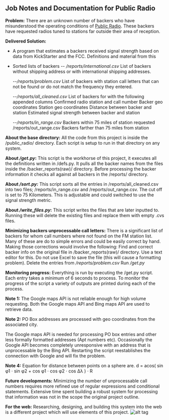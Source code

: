 Job Notes and Documentation for Public Radio
--------------------------------------------

**Problem:** There are an unknown number of backers who have misunderstood the operating conditions of [Public Radio](https://www.kickstarter.com/projects/358468212/the-public-radio-the-single-station-fm-radio). These backers have requested radios tuned to stations far outside their area of reception.

**Delivered Solution:** 

 - A program that estimates a backers received signal strength based on
   data from KickStarter and the FCC. Definitions and material from this

 - Sorted lists of backers
-- */reports/international.csv* List of backers without shipping address or with international shipping addresses.

   --*/reports/problem.csv* List of backers with station call letters that can not be found or do not match the frequency they entered.   
   
   --*/reports/all_cleaned.csv* List of backers for with the following appended columns Confirmed radio station and call number Backer geo
   coordinates Station geo coordinates Distance between backer and
   station Estimated signal strength between backer and station  
   
   --*/reports/in_range.csv* Backers within 75 miles of station requested  /reports/out_range.csv Backers farther than 75 miles from station

**About the base directory:**
	All the code from this project is inside the /public_radio/ directory. Each script is setup to run in that directory on any system. 

**About */get.py*:**
	This script is the workhorse of this project, it executes all the definitions written in /defs.py. It pulls all the backer names from the files inside the /backer_reports(raw)/ directory. Before processing the backer information it checks all against all backers in the /reports/ directory. 

**About */sort.py:***
This script sorts all the entries in /reports/all_cleaned.csv into two files; /reports/in_range.csv and /reports/out_range.csv. The cut off is set to 75 Kilometers. This is adjustable and could switched to use the signal strength metric. 

**About */write_files.py*:**
This script writes the files that are later inputted to. Running these will delete the existing files and replace them with empty .cvs files. 

**Minimizing backers unprocessable call letters:**
There is a significant list of backers for whom call numbers where not found on the FM station list. Many of these are do to simple errors and could be easily correct by hand. Making those corrections would involve the following:
Find and correct backer info on the original file in /backer_reports(raw)/ directory.
Use a text editor for this. Do not use Excel to save the file (this will cause a formatting problem).
Delete the entries from */reports/problem.csv*
Run  */get.py*  


**Monitoring progress:**
	Everything is run by executing the /get.py script. Each entry takes a minimum of  6 seconds to process. To monitor the progress of the script a variety of outputs are printed during each of the process. 

**Note 1:**
	The Google maps API is not reliable enough for high volume requesting. Both the Google maps API and Bing maps API are used to retrieve data. 

**Note 2:**
	PO Box addresses are processed with geo coordinates from the associated city. 

The Google maps API is needed for processing PO box entries and other less formally formatted addresses (Apt numbers etc). Occasionally the Google API becomes completely unresponsive with an address that is unprocessable by the Bing API. Restarting the script reestablishes the connection with Google and will fix the problem.

**Note 4:**
	Equation for distance between points on a sphere are. 
d = acos( sin φ1 ⋅ sin φ2 + cos φ1 ⋅ cos φ2 ⋅ cos Δλ ) ⋅ R

**Future developments:**
	Minimizing the number of unprocessable call numbers requires more refined use of regular expressions and conditional statements. Extensive time spent building a robust system for processing that information was not in the scope the original project outline. 
 
**For the web:**
	Researching, designing, and building this system into the web is a different project which will use elements of this project. 
![alt tag](http://danielgladstone.com/media/uploads/public_radio_updated.png)
